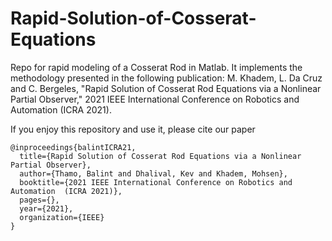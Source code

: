 # Rapid-Solution-of-Cosserat-Equations

Repo for rapid modeling of a Cosserat Rod in Matlab. It implements the methodology presented in the following publication:
M. Khadem, L. Da Cruz and C. Bergeles, "Rapid Solution of Cosserat Rod Equations via a Nonlinear Partial Observer," 2021 IEEE International Conference on Robotics and Automation  (ICRA 2021).

If you enjoy this repository and use it, please cite our paper

```
@inproceedings{balintICRA21,
  title={Rapid Solution of Cosserat Rod Equations via a Nonlinear Partial Observer},
  author={Thamo, Balint and Dhalival, Kev and Khadem, Mohsen},
  booktitle={2021 IEEE International Conference on Robotics and Automation  (ICRA 2021)},
  pages={},
  year={2021},
  organization={IEEE}
}
```
